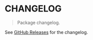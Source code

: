 # CHANGELOG

> Package changelog.

See [GitHub Releases](https://github.com/stdlib-js/stats-iter-cumeanabs2/releases) for the changelog.